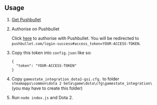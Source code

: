 ## Usage

1. [Get Pushbullet](https://www.pushbullet.com/apps)

1. Authorise on Pushbullet

    Click [here](https://www.pushbullet.com/authorize?client_id=b8MieHXFVldQwv3ipi1ec8umcwXVRU2F&redirect_uri=https%3A%2F%2Fwww.pushbullet.com%2Flogin-success&response_type=token&scope=everything) to authorise with Pushbullet. You will be redirected to `pushbullet.com/login-success#access_token=YOUR-ACCESS-TOKEN`.

2. Copy this token into `config.json` like so:

    ```
    {
      "token": "YOUR-ACCESS-TOKEN"
    }
    ```

3. Copy `gamestate_integration_dota2-gsi.cfg.` to folder `steamapps\common\dota 2 beta\game\dota\cfg\gamestate_integration\` (you may have to create this folder)

4. Run `node index.js` and Dota 2.